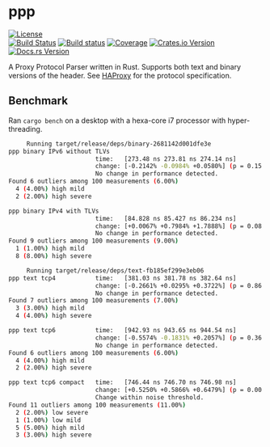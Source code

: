 # ppp
[![License](https://img.shields.io/badge/License-Apache%202.0-yellowgreen.svg)](https://opensource.org/licenses/Apache-2.0)  
[![Build Status](https://travis-ci.org/misalcedo/ppp.svg?branch=master)](https://travis-ci.org/misalcedo/ppp)
[![Build status](https://ci.appveyor.com/api/projects/status/mlr10t4o0l5300nw?svg=true)](https://ci.appveyor.com/project/misalcedo/ppp)
[![Coverage](https://codecov.io/gh/misalcedo/ppp/branch/master/graph/badge.svg)](https://codecov.io/gh/misalcedo/ppp)
[![Crates.io Version](https://img.shields.io/crates/v/ppp.svg)](https://crates.io/crates/ppp)
[![Docs.rs Version](https://docs.rs/ppp/badge.svg)](https://docs.rs/ppp)

A Proxy Protocol Parser written in Rust. Supports both text and binary versions of the header.
See [HAProxy](https://www.haproxy.org/download/1.8/doc/proxy-protocol.txt) for the protocol specification.

## Benchmark
Ran `cargo bench` on a desktop with a hexa-core i7 processor with hyper-threading.

```bash
     Running target/release/deps/binary-2681142d001dfe3e
ppp binary IPv6 without TLVs                                                                            
                        time:   [273.48 ns 273.81 ns 274.14 ns]
                        change: [-0.2142% -0.0984% +0.0580%] (p = 0.15 > 0.05)
                        No change in performance detected.
Found 6 outliers among 100 measurements (6.00%)
  4 (4.00%) high mild
  2 (2.00%) high severe

ppp binary IPv4 with TLVs                                                                            
                        time:   [84.828 ns 85.427 ns 86.234 ns]
                        change: [+0.0067% +0.7984% +1.7888%] (p = 0.08 > 0.05)
                        No change in performance detected.
Found 9 outliers among 100 measurements (9.00%)
  1 (1.00%) high mild
  8 (8.00%) high severe

     Running target/release/deps/text-fb185ef299e3eb06
ppp text tcp4           time:   [381.03 ns 381.78 ns 382.64 ns]                          
                        change: [-0.2661% +0.0295% +0.3722%] (p = 0.86 > 0.05)
                        No change in performance detected.
Found 7 outliers among 100 measurements (7.00%)
  3 (3.00%) high mild
  4 (4.00%) high severe

ppp text tcp6           time:   [942.93 ns 943.65 ns 944.54 ns]                           
                        change: [-0.5574% -0.1831% +0.2057%] (p = 0.36 > 0.05)
                        No change in performance detected.
Found 6 outliers among 100 measurements (6.00%)
  4 (4.00%) high mild
  2 (2.00%) high severe

ppp text tcp6 compact   time:   [746.44 ns 746.70 ns 746.98 ns]                                   
                        change: [+0.5250% +0.5866% +0.6479%] (p = 0.00 < 0.05)
                        Change within noise threshold.
Found 11 outliers among 100 measurements (11.00%)
  2 (2.00%) low severe
  1 (1.00%) low mild
  5 (5.00%) high mild
  3 (3.00%) high severe
```
